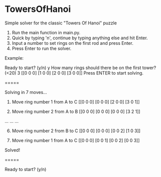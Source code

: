 # TowersOfHanoi
Simple solver for the classic "Towers Of Hanoi" puzzle

1. Run the main function in main.py.
2. Quick by typing 'n', continue by typing anything else and hit Enter.
3. Input a number to set rings on the first rod and press Enter.
4. Press Enter to run the solver.

Example:

Ready to start? (y/n)
y
How many rings should there be on the first tower? (<20)
3
[[0 0 0]
 [1 0 0]
 [2 0 0]
 [3 0 0]]
Press ENTER to start solving.

=====

Solving in 7 moves...

1. Move ring number 1 from A to C
[[0 0 0]
 [0 0 0]
 [2 0 0]
 [3 0 1]]

2. Move ring number 2 from A to B
[[0 0 0]
 [0 0 0]
 [0 0 0]
 [3 2 1]]

...
...
...

6. Move ring number 2 from B to C
[[0 0 0]
 [0 0 0]
 [0 0 2]
 [1 0 3]]

7. Move ring number 1 from A to C
[[0 0 0]
 [0 0 1]
 [0 0 2]
 [0 0 3]]

Solved!

=====

Ready to start? (y/n)
